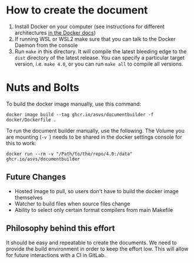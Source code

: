# How to create the document
1. Install Docker on your computer (see instructions for different architectures [in the Docker docs](https://docs.docker.com/engine/install/))
2. If running WSL or WSL2 make sure that you can talk to the Docker Daemon from the console
3. Run `make` in this directory. It will compile the latest bleeding edge to the `dist` directory of the latest release. You can specify a particular target version, i.e. `make 4.0`, or you can run `make all` to compile all versions.

# Nuts and Bolts
To build the docker image manually, use this command:

```
docker image build --tag ghcr.io/asvs/documentbuilder -f docker/Dockerfile .
```

To run the document builder manually, use the following. The Volume you are mounting (`-v `) needs to be shared in the docker settings console for this to work:

```
docker run --rm -v "/Path/to/the/repo/4.0:/data" ghcr.io/asvs/documentbuilder
```

## Future Changes
* Hosted image to pull, so users don't have to build the docker image themselves
* Watcher to build files when source files change
* Ability to select only certain format compilers from main Makefile

## Philosophy behind this effort
It should be easy and repeatable to create the documents. We need to provide the build environment in order to keep the effort low. This will allow for future interactions with a CI in GitLab.
